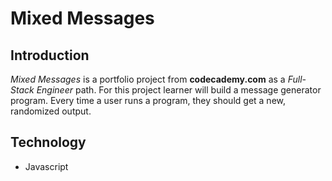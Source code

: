 # __Mixed Messages__

## Introduction

_Mixed Messages_ is a portfolio project from __codecademy.com__ as a _Full-Stack Engineer_ path. For this project learner will build a message generator program. Every time a user runs a program, they should get a new, randomized output.

## Technology

- Javascript
